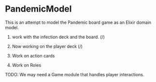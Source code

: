 # PandemicModel

This is an attempt to model the Pandemic board game as an Elixir domain model.

1. work with the infection deck and the board. (/)

2. Now working on the player deck (/)

3. Work on action cards

4. Work on Roles

TODO: We may need a Game module that handles player interactions.
